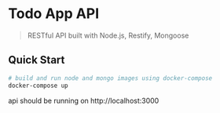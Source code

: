 # Todo App API

> RESTful API built with Node.js, Restify, Mongoose

## Quick Start

```bash
# build and run node and mongo images using docker-compose
docker-compose up
```

api should be running on http://localhost:3000
